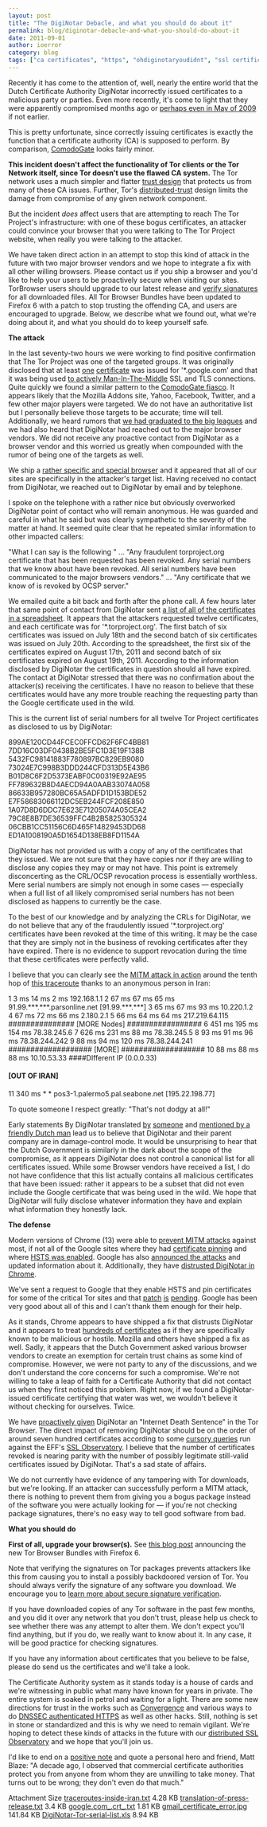 ```yaml
---
layout: post
title: "The DigiNotar Debacle, and what you should do about it"
permalink: blog/diginotar-debacle-and-what-you-should-do-about-it
date: 2011-09-01
author: ioerror
category: blog
tags: ["ca certificates", "https", "ohdiginotaryoudidnt", "ssl certifications", "tor client safety", "tor network safety", "tor project website"]
---
```


Recently it has come to the attention of, well, nearly the entire world that the Dutch Certificate Authority DigiNotar incorrectly issued certificates to a malicious party or parties. Even more recently, it's come to light that they were apparently compromised months ago or [perhaps even in May of 2009](http://www.f-secure.com/weblog/archives/00002228.html) if not earlier.

This is pretty unfortunate, since correctly issuing certificates is exactly the function that a certificate authority (CA) is supposed to perform. By comparison, [ComodoGate](https://blog.torproject.org/blog/detecting-certificate-authority-compromises-and-web-browser-collusion) looks fairly minor.

**This incident doesn't affect the functionality of Tor clients or the Tor Network itself, since Tor doesn't use the flawed CA system.** The Tor network uses a much simpler and flatter [trust design](https://www.torproject.org/docs/faq#KeyManagement) that protects us from many of these CA issues. Further, Tor's [distributed-trust](https://www.torproject.org/images/htw2.png) design limits the damage from compromise of any given network component.

But the incident _does_ affect users that are attempting to reach The Tor Project's infrastructure: with one of these bogus certificates, an attacker could convince your browser that you were talking to The Tor Project website, when really you were talking to the attacker.

We have taken direct action in an attempt to stop this kind of attack in the future with two major browser vendors and we hope to integrate a fix with all other willing browsers. Please contact us if you ship a browser and you'd like to help your users to be proactively secure when visiting our sites. TorBrowser users should upgrade to our latest release and [verify signatures](https://www.torproject.org/docs/verifying-signatures.html.en) for all downloaded files. All Tor Browser Bundles have been updated to Firefox 6 with a patch to stop trusting the offending CA, and users are encouraged to upgrade. Below, we describe what we found out, what we're doing about it, and what you should do to keep yourself safe.

**The attack**

In the last seventy-two hours we were working to find positive confirmation that The Tor Project was one of the targeted groups. It was originally disclosed that at least [one](http://pastebin.com/ff7Yg663) [certificate](https://blog.torproject.org/files/google.com_.crt_.txt) was issued for '\*.google.com' and that it was being used [to actively Man-In-The-Middle](https://www.google.com/support/forum/p/gmail/thread?tid=2da6158b094b225a&hl=en) SSL and TLS connections. Quite quickly we found a similar pattern to the [ComodoGate fiasco](https://blog.torproject.org/blog/detecting-certificate-authority-compromises-and-web-browser-collusion). It appears likely that the Mozilla Addons site, Yahoo, Facebook, Twitter, and a few other major players were targeted. We do not have an authoritative list but I personally believe those targets to be accurate; time will tell. Additionally, we heard rumors that [we had graduated to the big leagues](http://www.nu.nl/internet/2603449/mogelijk-nepsoftware-verspreid-naast-aftappen-gmail.html) and we had also heard that DigiNotar had reached out to the major browser vendors. We did not receive any proactive contact from DigiNotar as a browser vendor and this worried us greatly when compounded with the rumor of being one of the targets as well.

We ship a [rather specific and special browser](https://www.torproject.org/projects/torbrowser.html) and it appeared that all of our sites are specifically in the attacker's target list. Having received no contact from DigiNotar, we reached out to DigiNotar by email and by telephone.

I spoke on the telephone with a rather nice but obviously overworked DigiNotar point of contact who will remain anonymous. He was guarded and careful in what he said but was clearly sympathetic to the severity of the matter at hand. It seemed quite clear that he repeated similar information to other impacted callers:

"What I can say is the following " ... "Any fraudulent torproject.org certificate that has been requested has been revoked. Any serial numbers that we know about have been revoked. All serial numbers have been communicated to the major browsers vendors." ... "Any certificate that we know of is revoked by OCSP server."

We emailed quite a bit back and forth after the phone call. A few hours later that same point of contact from DigiNotar sent [a list of all of the certificates in a spreadsheet](https://blog.torproject.org/files/DigiNotar-Tor-serial-list.xls). It appears that the attackers requested twelve certificates, and each certificate was for '\*.torproject.org'. The first batch of six certificates was issued on July 18th and the second batch of six certificates was issued on July 20th. According to the spreadsheet, the first six of the certificates expired on August 17th, 2011 and second batch of six certificates expired on August 19th, 2011. According to the information disclosed by DigiNotar the certificates in question should all have expired. The contact at DigiNotar stressed that there was no confirmation about the attacker(s) receiving the certificates. I have no reason to believe that these certificates would have any more trouble reaching the requesting party than the Google certificate used in the wild.

This is the current list of serial numbers for all twelve Tor Project certificates as disclosed to us by DigiNotar:

899AE120CD44FCEC0FFCD62F6FC4BB81
 7DD16C03DF0438B2BE5FC1D3E19F138B
 5432FC98141883F780897BC829EB9080
 73024E7C998B3DDD244CFD313D5E43B6
 B01D8C6F2D5373EABF0C00319E92AE95
 FF789632B8D4AECD94A0AAB33074A058
 86633B957280BC65A5ADFD1D153BDE52
 E7F58683066112DC5EB244FCF208E850
 1A07D8D6DDC7E623E71205074A05CEA2
 79C8E8B7DE36539FFC4B2B5825305324
 06CBB1CC51156C6D465F14829453DD68
 ED1A1008190A5D1654D138EB8FD1154A

DigiNotar has not provided us with a copy of any of the certificates that they issued. We are not sure that they have copies nor if they are willing to disclose any copies they may or may not have. This point is extremely disconcerting as the CRL/OCSP revocation process is essentially worthless. Mere serial numbers are simply not enough in some cases — especially when a full list of all likely compromised serial numbers has not been disclosed as happens to currently be the case.

To the best of our knowledge and by analyzing the CRLs for DigiNotar, we do not believe that any of the fraudulently issued '\*.torproject.org' certificates have been revoked at the time of this writing. It may be the case that they are simply not in the business of revoking certificates after they have expired. There is no evidence to support revocation during the time that these certificates were perfectly valid.

I believe that you can clearly see the [MITM attack in action](http://pastebin.com/rqwnJvn4) around the tenth hop of [this traceroute](https://blog.torproject.org/files/traceroutes-inside-iran.txt) thanks to an anonymous person in Iran:

1 3 ms 14 ms 2 ms 192.168.1.1
 2 67 ms 67 ms 65 ms 91.99.\*\*\*.\*\*\*.parsonline.net [91.99.\*\*\*.\*\*\*]
 3 65 ms 67 ms 93 ms 10.220.1.2
 4 67 ms 72 ms 66 ms 2.180.2.1
 5 66 ms 64 ms 64 ms 217.219.64.115
############### [MORE Nodes] #################
 6 451 ms 195 ms 154 ms 78.38.245.6
 7 626 ms 231 ms 88 ms 78.38.245.5
 8 93 ms 91 ms 96 ms 78.38.244.242
 9 88 ms 94 ms 120 ms 78.38.244.241
################### [MORE] ###################
 10 88 ms 88 ms 88 ms 10.10.53.33 ####DIfferent IP (0.0.0.33)

#### [OUT OF IRAN] ####
 11 340 ms \* \* pos3-1.palermo5.pal.seabone.net [195.22.198.77]

To quote someone I respect greatly: "That's not dodgy at all!"

Early statements By DigiNotar translated [by](http://pastebin.com/JTpA1tJ6) [someone](https://blog.torproject.org/files/translation-of-press-release.txt) and [mentioned by a friendly Dutch man](https://twitter.com/#!/rop_g/status/108643861697531904) lead us to believe that DigiNotar and their parent company are in damage-control mode. It would be unsurprising to hear that the Dutch Government is similarly in the dark about the scope of the compromise, as it appears DigiNotar does not control a canonical list for all certificates issued. While some Browser vendors have received a list, I do not have confidence that this list actually contains all malicious certificates that have been issued: rather it appears to be a subset that did not even include the Google certificate that was being used in the wild. We hope that DigiNotar will fully disclose whatever information they have and explain what information they honestly lack.

**The defense**

Modern versions of Chrome (13) were able to [prevent MITM attacks](https://blog.torproject.org/files/gmail_certificate_error.jpg) against most, if not all of the Google sites where they had [certificate pinning](http://www.imperialviolet.org/2011/05/04/pinning.html) and where [HSTS was enabled](https://secure.wikimedia.org/wikipedia/en/wiki/HTTP_Strict_Transport_Security). Google has also [announced the attacks](http://googleonlinesecurity.blogspot.com/2011/08/update-on-attempted-man-in-middle.html) and updated information about it. Additionally, they have [distrusted DigiNotar in Chrome](http://codereview.chromium.org/7795014).

We've sent a request to Google that they enable HSTS and pin certificates for some of the critical Tor sites and that [patch](http://codereview.chromium.org/7818002) [is](http://codereview.chromium.org/7818002/patch/1/3) [pending](http://codereview.chromium.org/7818002/patch/1/2). Google has been very good about all of this and I can't thank them enough for their help.

As it stands, Chrome appears to have shipped a fix that distrusts DigiNotar and it appears to treat [hundreds of certificates](http://codereview.chromium.org/7791032/diff/2001/net/base/x509_certificate.cc) as if they are specifically known to be malicious or hostile. Mozilla and others have shipped a fix as well. Sadly, it appears that the Dutch Government asked various browser vendors to create an exemption for certain trust chains as some kind of compromise. However, we were not party to any of the discussions, and we don't understand the core concerns for such a compromise. We're not willing to take a leap of faith for a Certificate Authority that did not contact us when they first noticed this problem. Right now, if we found a DigiNotar-issued certificate certifying that water was wet, we wouldn't believe it without checking for ourselves. Twice.

We have [proactively given](https://gitweb.torproject.org/torbrowser.git/commit/0be3b043afa0e54d207f603a3bf3716f6165caa1) DigiNotar an "Internet Death Sentence" in the Tor Browser. The direct impact of removing DigiNotar should be on the order of around seven hundred certificates according to some [cursory queries](https://twitter.com/#!/nocombat/status/108951156377661441) run against the EFF's [SSL Observatory](https://www.eff.org/observatory). I believe that the number of certificates revoked is nearing parity with the number of possibly legitimate still-valid certificates issued by DigiNotar. That's a sad state of affairs.

We do not currently have evidence of any tampering with Tor downloads, but we're looking. If an attacker can successfully perform a MITM attack, there is nothing to prevent them from giving you a bogus package instead of the software you were actually looking for — if you're not checking package signatures, there's no easy way to tell good software from bad.

**What you should do**

**First of all, upgrade your browser(s).** See [this blog post](http://blog.torproject.org/blog/new-tor-browser-bundles-4) announcing the new Tor Browser Bundles with Firefox 6.

Note that verifying the signatures on Tor packages prevents attackers like this from causing you to install a possibly backdoored version of Tor. You should always verify the signature of any software you download. We encourage you to [learn more about secure signature verification](https://www.torproject.org/docs/verifying-signatures.html.en).

If you have downloaded copies of any Tor software in the past few months, and you did it over any network that you don't trust, please help us check to see whether there was any attempt to alter them. We don't expect you'll find anything, but if you do, we really want to know about it. In any case, it will be good practice for checking signatures.

If you have any information about certificates that you believe to be false, please do send us the certificates and we'll take a look.

The Certificate Authority system as it stands today is a house of cards and we're witnessing in public what many have known for years in private. The entire system is soaked in petrol and waiting for a light. There are some new directions for trust in the works such as [Convergence](http://convergence.io/details.html) and various ways to do [DNSSEC authenticated HTTPS](http://www.imperialviolet.org/2011/06/16/dnssecchrome.html) as well as other hacks. Still, nothing is set in stone or standardized and this is why we need to remain vigilant. We're hoping to detect these kinds of attacks in the future with our [distributed SSL Observatory](https://trac.torproject.org/projects/tor/wiki/doc/HTTPSEverywhere/SSLObservatorySubmission) and we hope that you'll join us.

I'd like to end on a [positive note](http://www.crypto.com/blog/spycerts/) and quote a personal hero and friend, Matt Blaze: "A decade ago, I observed that commercial certificate authorities protect you from anyone from whom they are unwilling to take money. That turns out to be wrong; they don't even do that much."

<thead><tr>
<th>Attachment</th>
<th>Size</th> </tr></thead><tbody>
 <tr class="odd">
<td><a href="https://blog.torproject.org/files/traceroutes-inside-iran.txt">traceroutes-inside-iran.txt</a></td>
<td>4.28 KB</td> </tr>
 <tr class="even">
<td><a href="https://blog.torproject.org/files/translation-of-press-release.txt">translation-of-press-release.txt</a></td>
<td>3.4 KB</td> </tr>
 <tr class="odd">
<td><a href="https://blog.torproject.org/files/google.com_.crt_.txt">google.com_.crt_.txt</a></td>
<td>1.81 KB</td> </tr>
 <tr class="even">
<td><a href="https://blog.torproject.org/files/gmail_certificate_error.jpg">gmail_certificate_error.jpg</a></td>
<td>141.84 KB</td> </tr>
 <tr class="odd">
<td><a href="https://blog.torproject.org/files/DigiNotar-Tor-serial-list.xls">DigiNotar-Tor-serial-list.xls</a></td>
<td>8.94 KB</td> </tr>
</tbody>

